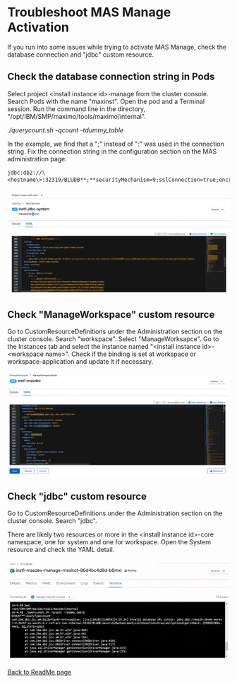 # Troubleshoot MAS Manage Activation

If you run into some issues while trying to activate MAS Manage, check the database connection and "jdbc" custom resource.

## Check the database connection string in Pods

Select project \<install instance id\>-manage from the cluster console.
Search Pods with the name "maxinst". Open the pod and a Terminal
session. Run the command line in the directory,
"/opt/IBM/SMP/maximo/tools/maximo/internal".

*./querycount.sh -qcount -tdummy_table*

In the example, we find that a ";" instead of ":" was used in the
connection string. Fix the connection string in the configuration
section on the MAS administration page.

```
jdbc:db2://\<hostname\>:32319/BLUDB**;**securityMechanism=9;sslConnection=true;encryptionAlgorithm=2;
```

![Check Database Connection](media/check-database-connection.png)

## Check "ManageWorkspace" custom resource

Go to CustomResourceDefinitions under the Administration section on the
cluster console. Search "workspace". Select "ManageWorksapce". Go to the
Instances tab and select the instance named "\<install instance
id\>-\<workspace name\>". Check if the binding is set at workspace or
workspace-application and update it if necessary.\
\
![Check Workspace](media/check-workspace.png)

## Check "jdbc" custom resource

Go to CustomResourceDefinitions under the Administration section on the
cluster console. Search "jdbc".

There are likely two resources or more in the \<install instance
id\>-core namespace, one for system and one for workspace. Open the
System resource and check the YAML detail.

![Check JDBC](media/check-jdbc.png)


[Back to ReadMe page](./README.MD)